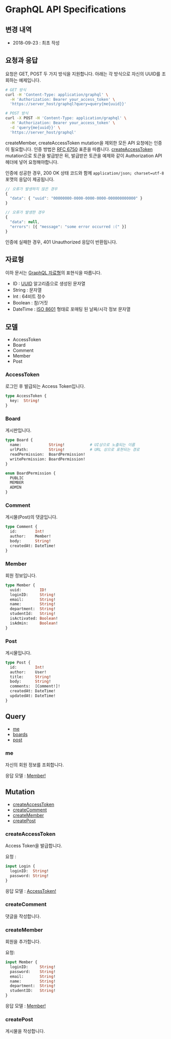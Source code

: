 # GraphQL API Specifications

## 변경 내역

  - 2018-09-23 : 최초 작성


## 요청과 응답

요청은 GET, POST 두 가지 방식을 지원합니다. 아래는 각 방식으로 자신의 UUID를 조회하는 예제입니다.

```sh
# GET 방식
curl -H 'Content-Type: application/graphql' \
  -H 'Authorization: Bearer your_access_token' \
  'https://server_host/graphql?query=query{me{uuid}}'

# POST 방식
curl -X POST -H 'Content-Type: application/graphql' \
  -H 'Authorization: Bearer your_access_token' \
  -d 'query{me{uuid}}' \
  'https://server_host/graphql'
```

createMember, createAccessToken mutation을 제외한 모든 API 요청에는 인증이 필요합니다. 인증 방법은 [RFC 6750](https://tools.ietf.org/html/rfc6750) 표준을 따릅니다. [createAccessToken](#createaccesstoken) mutation으로 토큰을 발급받은 뒤, 발급받은 토큰을 예제와 같이 Authorization API 헤더에 넣어 요청해야합니다.

인증에 성공한 경우, 200 OK 상태 코드와 함께 `application/json; charset=utf-8` 포맷의 응답이 제공됩니다.

```js
// 오류가 발생하지 않은 경우
{
  "data": { "uuid": "00000000-0000-0000-0000-000000000000" }
}

// 오류가 발생한 경우
{
  "data": null,
  "errors": [{ "message": "some error occurred :(" }]
}
```

인증에 실패한 경우, 401 Unauthorized 응답이 반환됩니다.


## 자료형

이하 문서는 [GraphQL 자료형](https://graphql.org/learn/schema/)의 표현식을 따릅니다.

  - ID : [UUID](https://en.wikipedia.org/wiki/Universally_unique_identifier) 알고리즘으로 생성된 문자열
  - String : 문자열
  - Int : 64비트 정수
  - Boolean : 참/거짓
  - DateTime : [ISO 8601](https://en.wikipedia.org/wiki/ISO_8601) 형태로 포매팅 된 날짜/시각 정보 문자열


## 모델

  - AccessToken
  - Board
  - Comment
  - Member
  - Post

### AccessToken

로그인 후 발급되는 Access Token입니다.

```graphql
type AccessToken {
  key:  String!
}
```

### Board

게시판입니다.

```graphql
type Board {
  name:            String!           # UI상으로 노출되는 이름
  urlPath:         String!           # URL 상으로 표현되는 경로
  readPermission:  BoardPermission!
  writePermission: BoardPermission!
}

enum BoardPermission {
  PUBLIC
  MEMBER
  ADMIN
}
```

### Comment

게시물(Post)의 댓글입니다.

```graphql
type Comment {
  id:        Int!
  author:    Member!
  body:      String!
  createdAt: DateTime!
}
```

### Member

회원 정보입니다.

```graphql
type Member {
  uuid:        ID!
  loginID:     String!
  email:       String!
  name:        String!
  department:  String!
  studentId:   String!
  isActivated: Boolean!
  isAdmin:     Boolean!
}
```

### Post

게시물입니다.

```graphql
type Post {
  id:        Int!
  author:    User!
  title:     String!
  body:      String!
  comments:  [Comment!]!
  createdAt: DateTime!
  updatedAt: DateTime!
}
```


## Query

  - [me](#me)
  - [boards](#boards)
  - [post](#post)

### me

자신의 회원 정보를 조회합니다.

응답 모델 : [Member!](#member)


## Mutation

  - [createAccessToken](#createaccesstoken)
  - [createComment](#createcomment)
  - [createMember](#createmember)
  - [createPost](#createpost)

### createAccessToken

Access Token을 발급합니다.

요청 :

```graphql
input Login {
  loginID:  String!
  password: String!
}
```

응답 모델 : [AccessToken!](#accesstoken)

### createComment

댓글을 작성합니다.

### createMember

회원을 추가합니다.

요청:

```graphql
input Member {
  loginID:     String!
  password:    String!
  email:       String!
  name:        String!
  department:  String!
  studentID:   String!
}
```

응답 모델 : [Member!](#member)

### createPost

게시물을 작성합니다.

